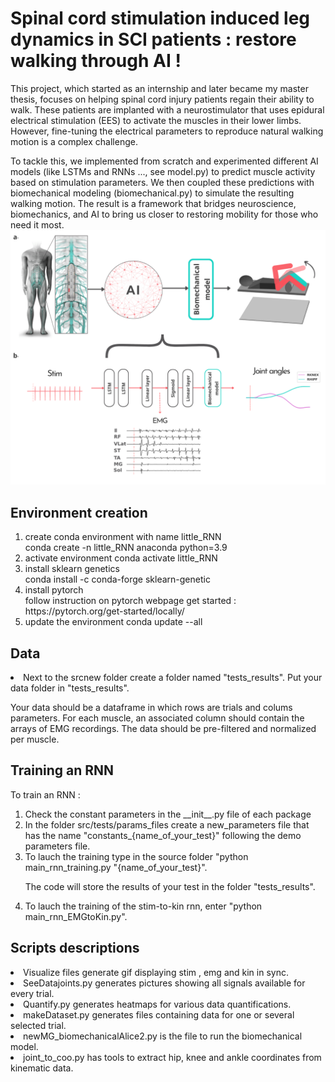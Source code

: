 # Spinal cord stimulation induced leg dynamics in SCI patients : restore walking through AI !

This project, which started as an internship and later became my master thesis, focuses on helping spinal cord injury patients regain their ability to walk. These patients are implanted with a neurostimulator that uses epidural electrical stimulation (EES) to activate the muscles in their lower limbs. However, fine-tuning the electrical parameters to reproduce natural walking motion is a complex challenge.

To tackle this, we implemented from scratch and experimented different AI models (like LSTMs and RNNs ..., see model.py) to predict muscle activity based on stimulation parameters. We then coupled these predictions with biomechanical modeling (biomechanical.py) to simulate the resulting walking motion. The result is a framework that bridges neuroscience, biomechanics, and AI to bring us closer to restoring mobility for those who need it most.
![best cathode](images/biiig.png)


## Environment creation ##

<ol>

<li>create conda environment with name little_RNN</li>
conda create -n little_RNN anaconda python=3.9

<li>activate environment 
conda activate little_RNN

<li>install sklearn genetics</li>
conda install -c conda-forge sklearn-genetic

<li>install pytorch</li> 
follow instruction on pytorch webpage get started : https://pytorch.org/get-started/locally/ 

<li>update the environment 
conda update --all 

</ol>

## Data ## 

<li> Next to the srcnew folder create a folder named "tests_results". Put your data folder in "tests_results".</li>

Your data should be a dataframe in which rows are trials and colums parameters. For each muscle, an associated column should contain the arrays of EMG recordings. 
The data should be pre-filtered and normalized per muscle. 

## Training an RNN ## 

To train an RNN : 

<ol>

<li> Check the constant parameters in the __init__.py file of each package</li>

<li> In the folder src/tests/params_files create a new_parameters file that has the name "constants_{name_of_your_test}" following the demo parameters file.</li>

<li> To lauch the training type in the source folder "python main_rnn_training.py "{name_of_your_test}".</li>

The code will store the results of your test in the folder "tests_results".
<li> To lauch the training of the stim-to-kin rnn, enter "python main_rnn_EMGtoKin.py".</li>

</ol>

## Scripts descriptions ##
<li>  Visualize files generate gif displaying stim , emg and kin in sync.</li>
<li>  SeeDatajoints.py generates pictures showing all signals available for every trial.</li>
<li>  Quantify.py generates heatmaps for various data quantifications.</li>
<li>  makeDataset.py generates files containing data for one or several selected trial.</li>
<li>  newMG_biomechanicalAlice2.py is the file to run the biomechanical model.</li>
<li>  joint_to_coo.py has tools to extract hip, knee and ankle coordinates from kinematic data.</li>
